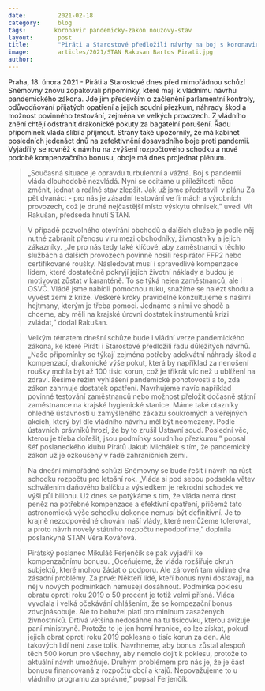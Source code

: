 ```yaml
---
date:         2021-02-18
category:     blog
tags:        koronavir pandemicky-zakon nouzovy-stav
layout:       post
title:        "Piráti a Starostové předložili návrhy na boj s koronavirem. Chtějí efektivní pandemický zákon, testování ve firmách a lepší kompenzace"
image:        articles/2021/STAN Rakusan Bartos Pirati.jpg 
author:       
---
```



Praha, 18. února 2021 - Piráti a Starostové dnes před mimořádnou schůzí Sněmovny znovu zopakovali připomínky, které mají k vládnímu návrhu pandemického zákona. Jde jim především o začlenění parlamentní kontroly, odůvodňování přijatých opatření a jejich soudní přezkum, náhrady škod a možnost povinného testování, zejména ve velkých provozech. Z vládního znění chtějí odstranit drakonické pokuty za bagatelní porušení. Řadu připomínek vláda slíbila přijmout. Strany také upozornily, že má kabinet posledních jedenáct dnů na zefektivnění dosavadního boje proti pandemii. Vyjádřily se rovněž k návrhu na zvýšení rozpočtového schodku a nové podobě kompenzačního bonusu, oboje má dnes projednat plénum. 



> „Současná situace je opravdu turbulentní a vážná. Boj s pandemií vláda dlouhodobě nezvládá. Nyní se ocitáme u příležitosti něco změnit, jednat a reálně stav zlepšit. Jak už jsme představili v plánu Za pět dvanáct - pro nás je zásadní testování ve firmách a výrobních provozech, což je druhé nejčastější místo výskytu ohnisek,” uvedl Vít Rakušan, předseda hnutí STAN.



> V případě pozvolného otevírání obchodů a dalších služeb je podle něj nutné zabránit přenosu viru mezi obchodníky, živnostníky a jejich zákazníky. „Je pro nás tedy také klíčové, aby zaměstnanci v těchto službách a dalších provozech povinně nosili respirátor FFP2 nebo certifikované roušky. Následovat musí i spravedlivé kompenzace lidem, které dostatečně pokryjí jejich životní náklady a budou je motivovat zůstat v karanténě. To se týká nejen zaměstnanců, ale i OSVČ. Vládě jsme nabídli pomocnou ruku, snažíme se nalézt shodu a vyvést zemi z krize. Veškeré kroky pravidelně konzultujeme s našimi hejtmany, kterým je třeba pomoci. Jednáme s nimi ve shodě a chceme, aby měli na krajské úrovni dostatek instrumentů krizi zvládat,” dodal Rakušan.



> Velkým tématem dnešní schůze bude i vládní verze pandemického zákona, ke které Piráti i Starostové předložili řadu důležitých návrhů. „Naše připomínky se týkají zejména potřeby adekvátní náhrady škod a kompenzací, drakonické výše pokut, která by například za nenošení roušky mohla být až 100 tisíc korun, což je třikrát víc než u ublížení na zdraví. Řešíme režim vyhlášení pandemické pohotovosti a to, zda zákon zahrnuje dostatek opatření. Navrhujeme navíc například povinné testování zaměstnanců nebo možnost přeložit dočasně státní zaměstnance na krajské hygienické stanice. Máme také otazníky ohledně ústavnosti u zamýšleného zákazu soukromých a veřejných akcích, který byl dle vládního návrhu měl být neomezený. Podle ústavních právníků hrozí, že by to zrušil Ústavní soud. Poslední věc, kterou je třeba dořešit, jsou podmínky soudního přezkumu,” popsal šéf poslaneckého klubu Pirátů Jakub Michálek s tím, že pandemický zákon už je ozkoušený v řadě zahraničních zemí. 



> Na dnešní mimořádné schůzi Sněmovny se bude řešit i návrh na růst schodku rozpočtu pro letošní rok. „Vláda si pod sebou podsekla větev schválením daňového balíčku a výsledkem je rekrodní schodek ve výši půl bilionu. Už dnes se potýkáme s tím, že vláda nemá dost peněz na potřebné kompenzace a efektivní opatření, přičemž tato astronomická výše schodku dokonce nemusí být definitivní. Je to krajně nezodpovědné chování naší vlády, které nemůžeme tolerovat, a proto návrh novely státního rozpočtu nepodpoříme,” doplnila poslankyně STAN Věra Kovářová.



> Pirátský poslanec Mikuláš Ferjenčík se pak vyjádřil ke kompenzačnímu bonusu. „Oceňujeme, že vláda rozšiřuje okruh subjektů, které mohou žádat o podporu. Ale zároveň tam vidíme dva zásadní problémy. Za prvé: Někteří lidé, kteří bonus nyní dostávají, na něj v nových podmínkách nemusejí dosáhnout. Podmínka poklesu obratu oproti roku 2019 o 50 procent je totiž velmi přísná. Vláda vyvolala i velká očekávání ohlášením, že se kompezační bonus zdvojnásobuje. Ale to bohužel platí pro mininum zasažených živnostníků. Drtivá většina nedosáhne na tu tisícovku, kterou avizuje paní ministryně. Protože to je jen horní hranice, co lze získat, pokud jejich obrat oproti roku 2019 poklesne o tisíc korun za den. Ale takových lidí není zase tolik. Navrhneme, aby bonus zůstal alespoň těch 500 korun pro všechny, aby nemolo dojít k poklesu, protože to aktuální návrh umožňuje. Druhým problémem pro nás je, že je část bonusu financovaná z rozpočtu obcí a krajů. Nepovažujeme to u vládního programu za správné,”  popsal Ferjenčík. 
